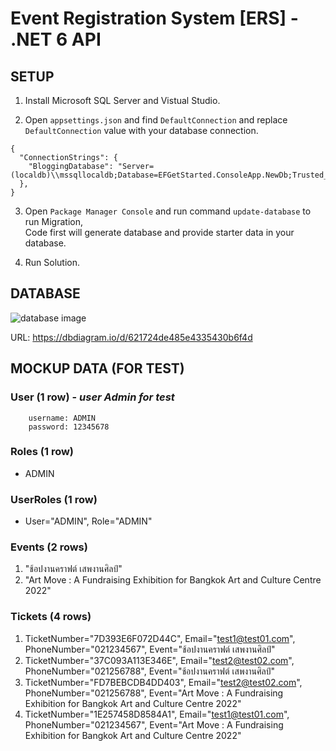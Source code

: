 ﻿# Event Registration System [ERS] - .NET 6 API

## SETUP

1. Install Microsoft SQL Server and Vistual Studio.

2. Open `appsettings.json` and find `DefaultConnection` and replace `DefaultConnection` value with your database connection.

```
{
  "ConnectionStrings": {
    "BloggingDatabase": "Server=(localdb)\\mssqllocaldb;Database=EFGetStarted.ConsoleApp.NewDb;Trusted_Connection=True;"
  },
}
```

3. Open `Package Manager Console` and run command `update-database` to run Migration, <br>
Code first will generate database and provide starter data in your database.

4. Run Solution.

## DATABASE 

![database image](https://i.ibb.co/QdNGT1p/ERS.png)

URL: https://dbdiagram.io/d/621724de485e4335430b6f4d

## MOCKUP DATA (FOR TEST)
### **User (1 row)** - _user Admin for test_ <br>

        username: ADMIN 
        password: 12345678 

### **Roles (1 row)** <br>
* ADMIN <br>

### **UserRoles (1 row)** <br>
* User="ADMIN", Role="ADMIN" <br>

### **Events (2 rows)** <br>
1. "ช้อปงานคราฟต์ เสพงานศิลป์" <br>
2. "Art Move : A Fundraising Exhibition for Bangkok Art and Culture Centre 2022" <br>

### **Tickets (4 rows)** <br>
1. TicketNumber="7D393E6F072D44C", Email="test1@test01.com", PhoneNumber="021234567", Event="ช้อปงานคราฟต์ เสพงานศิลป์" <br>
2. TicketNumber="37C093A113E346E", Email="test2@test02.com", PhoneNumber="021256788", Event="ช้อปงานคราฟต์ เสพงานศิลป์" <br>
3. TicketNumber="FD7BEBCDB4DD403", Email="test2@test02.com", PhoneNumber="021256788", Event="Art Move : A Fundraising Exhibition for Bangkok Art and Culture Centre 2022" <br>
4. TicketNumber="1E257458D8584A1", Email="test1@test01.com", PhoneNumber="021234567", Event="Art Move : A Fundraising Exhibition for Bangkok Art and Culture Centre 2022" <br>
